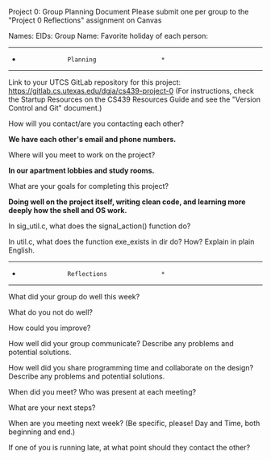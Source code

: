 Project 0: Group Planning Document
Please submit one per group to the "Project 0 Reflections" assignment on Canvas

Names:
EIDs:
Group Name:
Favorite holiday of each person:


**********************************************
*                  Planning                  *
**********************************************



Link to your UTCS GitLab repository for this project: https://gitlab.cs.utexas.edu/dgja/cs439-project-0
(For instructions, check the Startup Resources on the CS439 Resources Guide and 
see the "Version Control and Git" document.)




How will you contact/are you contacting each other?

**We have each other's email and phone numbers.**


Where will you meet to work on the project? 

**In our apartment lobbies and study rooms.**



What are your goals for completing this project?


**Doing well on the project itself, writing clean code, and learning more deeply how the shell and OS work.**




In sig_util.c, what does the signal_action() function do?







In util.c, what does the function exe_exists in dir do?  How?  Explain in
plain English.





**********************************************
*                  Reflections               *
**********************************************


What did your group do well this week?








What do you not do well?








How could you improve?








How well did your group communicate?  Describe any problems and potential
solutions.








How well did you share programming time and collaborate on the design?
Describe any problems and potential solutions.







When did you meet?  Who was present at each meeting?








What are your next steps?








When are you meeting next week? (Be specific, please! Day and Time, both
beginning and end.)







If one of you is running late, at what point should they contact the other?